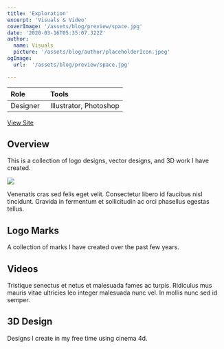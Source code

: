 ```yaml
---
title: 'Exploration'
excerpt: 'Visuals & Video'
coverImage: '/assets/blog/preview/space.jpg'
date: '2020-03-16T05:35:07.322Z'
author:
  name: Visuals
  picture: '/assets/blog/author/placeholderIcon.jpeg'
ogImage:
  url:  '/assets/blog/preview/space.jpg'

---
```


| Role   | Tools    | 
| :----- | :------- |
| Designer &nbsp;| Illustrator, Photoshop |

[View Site](https://www.derrikxavier.com) 

## Overview 

This is a collection of logo designs, vector designs, and 3D work I have created. 

<img src="/assets/blog/preview/space.webp" onerror="this.onerror=null; this.src='/assets/blog/preview/space.jpg'">

Venenatis cras sed felis eget velit. Consectetur libero id faucibus nisl tincidunt. Gravida in fermentum et sollicitudin ac orci phasellus egestas tellus. 

## Logo Marks

A collection of marks I have created over the past few years. 

## Videos

Tristique senectus et netus et malesuada fames ac turpis. Ridiculus mus mauris vitae ultricies leo integer malesuada nunc vel. In mollis nunc sed id semper.

## 3D Design

Designs I create in my free time using cinema 4d.